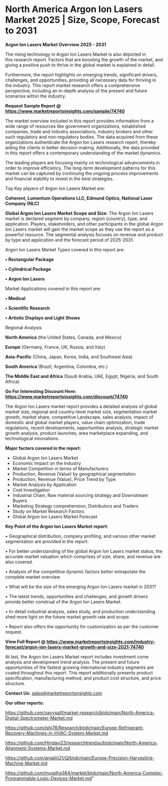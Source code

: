 # North America Argon Ion Lasers Market 2025 | Size, Scope, Forecast to 2031

<Strong> Argon Ion Lasers Market Overview 2025 - 2031</strong>

The rising technology in Argon Ion Lasers Market is also depicted in this research report. Factors that are boosting the growth of the market, and giving a positive push to thrive in the global market is explained in detail.

Furthermore, the report highlights on emerging trends, significant drivers, challenges, and opportunities, providing all necessary data for thriving in the industry. This report market research offers a comprehensive perspective, including an in-depth analysis of the present and future scenarios within the industry.

<strong>Request Sample Report @ <a href=https://www.marketreportsinsights.com/sample/74740>https://www.marketreportsinsights.com/sample/74740</a></strong>

The market overview included in this report provides information from a wide range of resources like government organizations, established companies, trade and industry associations, industry brokers and other such regulatory and non-regulatory bodies. The data acquired from these organizations authenticate the Argon Ion Lasers research report, thereby aiding the clients in better decision making. Additionally, the data provided in this report offers a contemporary understanding of the market dynamics.

The leading players are focusing mainly on technological advancements in order to improve efficiency. The long-term development patterns for this market can be captured by continuing the ongoing process improvements and financial stability to invest in the best strategies.

Top Key players of Argon Ion Lasers Market are:

<strong>Coherent, Lumentum Operations LLC, Edmund Optics, National Laser Company (NLC)</strong>

<strong><b>Global Argon Ion Lasers Market Scope and Size:</b></strong>
The Argon Ion Lasers market is declared segment by company, region (country), type, and application. Players, stakeholders, and other participants in the global Argon Ion Lasers market will gain the market scope as they use the report as a powerful resource. The segmental analysis focuses on revenue and product by type and application and the forecast period of 2025-2031.

Argon Ion Lasers Market Types covered in this report are:

<strong>• Rectangular Package

• Cylindrical Package

• Argon Ion Lasers</strong>

Market Applications covered in this report are:

<strong>• Medical

• Scientific Research

• Artistic Displays and Light Shows</strong> 

Regional Analysis

<strong>North America</strong> (the United States, Canada, and Mexico)

<strong>Europe</strong> (Germany, France, UK, Russia, and Italy)

<strong>Asia-Pacific</strong> (China, Japan, Korea, India, and Southeast Asia)

<strong>South America</strong> (Brazil, Argentina, Colombia, etc.)

<strong>The Middle East and Africa</strong> (Saudi Arabia, UAE, Egypt, Nigeria, and South Africa)

<strong>Go For Interesting Discount Here: <a href=https://www.marketreportsinsights.com/discount/74740>https://www.marketreportsinsights.com/discount/74740</a></strong>

The Argon Ion Lasers market report provides a detailed analysis of global market size, regional and country-level market size, segmentation market growth, market share, competitive Landscape, sales analysis, impact of domestic and global market players, value chain optimization, trade regulations, recent developments, opportunities analysis, strategic market growth analysis, product launches, area marketplace expanding, and technological innovations.

<strong><b>Major factors covered in the report:</b></strong>
<ul>
  <li>Global Argon Ion Lasers Market </li>
  <li>Economic Impact on the Industry</li>
  <li>Market Competition in terms of Manufacturers</li>
  <li>Production, Revenue (Value) by geographical segmentation</li>
  <li>Production, Revenue (Value), Price Trend by Type</li>
  <li>Market Analysis by Application</li>
  <li>Cost Investigation</li>
  <li>Industrial Chain, Raw material sourcing strategy and Downstream Buyers</li>
  <li>Marketing Strategy comprehension, Distributors and Traders</li>
  <li>Study on Market Research Factors</li>
  <li>Global Argon Ion Lasers Market Forecast</li>
</ul>

<strong><b>Key Point of the Argon Ion Lasers Market report:</b></strong>

• Geographical distribution, company profiling, and various other market segmentation are provided in the report.

• For better understanding of the global Argon Ion Lasers market status, the accurate market valuation which comprises of size, share, and revenue are also covered.

• Analysis of the competitive dynamic factors better extrapolate the complete market overview

• What will be the size of the emerging Argon Ion Lasers market in 2031?

• The latest trends, opportunities and challenges, and growth drivers provide better construal of the Argon Ion Lasers Market.

• In-detail industrial analysis, sales study, and production understanding shed more light on the future market growth rate and scope.

• Report also offers the opportunity for customization as per the customer request.

<strong><b>View Full Report @ <a href=https://www.marketreportsinsights.com/industry-forecast/argon-ion-lasers-market-growth-and-size-2021-74740>https://www.marketreportsinsights.com/industry-forecast/argon-ion-lasers-market-growth-and-size-2021-74740</a></b></strong>


At last, the Argon Ion Lasers Market report includes investment come analysis and development trend analysis. The present and future opportunities of the fastest growing international industry segments are coated throughout this report. This report additionally presents product specification, manufacturing method, and product cost structure, and price structure.

<strong>Contact Us:</strong>
sales@marketreportsinsights.com

<strong>Our other reports:</strong>

<a href=https://github.com/sayysaif/market-research/blob/main/North-America-Digital-Spectrometer-Market.md>https://github.com/sayysaif/market-research/blob/main/North-America-Digital-Spectrometer-Market.md</a>

<a href=https://github.com/Ishi78/Research/blob/main/Europe-Refrigerant-Recovery-Machines-in-HVAC-System-Market.md>https://github.com/Ishi78/Research/blob/main/Europe-Refrigerant-Recovery-Machines-in-HVAC-System-Market.md</a>

<a href=https://github.com/Hindavi23/researchtrendss/blob/main/North-America-Alignment-Systems-Market.md>https://github.com/Hindavi23/researchtrendss/blob/main/North-America-Alignment-Systems-Market.md</a>

<a href=https://github.com/anjaliiii21/Q/blob/main/Europe-Precision-Harvesting-Machine-Market.md>https://github.com/anjaliiii21/Q/blob/main/Europe-Precision-Harvesting-Machine-Market.md</a>

<a href=https://github.com/mugdha364/market/blob/main/North-America-Complex-Programmable-Logic-Devices-Market.md>https://github.com/mugdha364/market/blob/main/North-America-Complex-Programmable-Logic-Devices-Market.md</a>"
